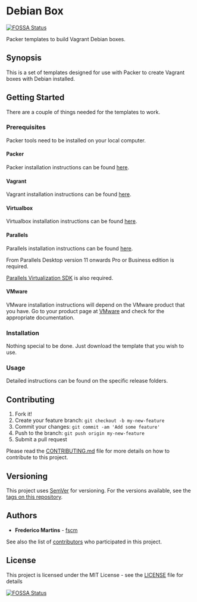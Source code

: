 # Debian Box
[![FOSSA Status](https://app.fossa.io/api/projects/git%2Bgithub.com%2Ffscm%2Fpacker-vagrant-debian.svg?type=shield)](https://app.fossa.io/projects/git%2Bgithub.com%2Ffscm%2Fpacker-vagrant-debian?ref=badge_shield)


Packer templates to build Vagrant Debian boxes.

## Synopsis

This is a set of templates designed for use with Packer to create Vagrant
boxes with Debian installed.

## Getting Started

There are a couple of things needed for the templates to work.

### Prerequisites

Packer tools need to be installed on your local computer.

#### Packer

Packer installation instructions can be found [here](https://www.packer.io/docs/installation.html).

#### Vagrant

Vagrant installation instructions can be found [here](https://www.vagrantup.com/docs/installation/).

#### Virtualbox

Virtualbox installation instructions can be found [here](https://www.virtualbox.org/wiki/Downloads).

#### Parallels

Parallels installation instructions can be found [here](https://www.parallels.com/eu/products/desktop/resources/).

From Parallels Desktop version 11 onwards Pro or Business edition is required.

[Parallels Virtualization SDK](http://www.parallels.com/download/pvsdk/) is
also required.

#### VMware

VMware installation instructions will depend on the VMware product that you
have. Go to your product page at [VMware](https://www.vmware.com) and check
for the appropriate documentation.

### Installation

Nothing special to be done. Just download the template that you wish to use.

### Usage

Detailed instructions can be found on the specific release folders.

## Contributing

1. Fork it!
2. Create your feature branch: `git checkout -b my-new-feature`
3. Commit your changes: `git commit -am 'Add some feature'`
4. Push to the branch: `git push origin my-new-feature`
5. Submit a pull request

Please read the [CONTRIBUTING.md](CONTRIBUTING.md) file for more details on how
to contribute to this project.

## Versioning

This project uses [SemVer](http://semver.org/) for versioning. For the versions
available, see the [tags on this repository](https://github.com/fscm/packer-vagrant-debian/tags).

## Authors

* **Frederico Martins** - [fscm](https://github.com/fscm)

See also the list of [contributors](https://github.com/fscm/packer-vagrant-debian/contributors)
who participated in this project.

## License

This project is licensed under the MIT License - see the [LICENSE](LICENSE)
file for details


[![FOSSA Status](https://app.fossa.io/api/projects/git%2Bgithub.com%2Ffscm%2Fpacker-vagrant-debian.svg?type=large)](https://app.fossa.io/projects/git%2Bgithub.com%2Ffscm%2Fpacker-vagrant-debian?ref=badge_large)